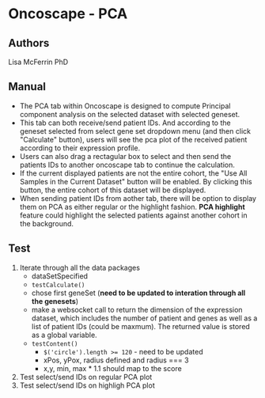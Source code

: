 # Oncoscape - PCA
## Authors
Lisa McFerrin PhD
## Manual
* The PCA tab within Oncoscape is designed to compute Principal component analysis on the selected dataset with selected geneset. 
* This tab can both receive/send patient IDs. And according to the geneset selected from select gene set dropdown menu (and then click "Calculate" button), users will see the pca plot of the received patient according to their expression profile. 
* Users can also drag a rectagular box to select and then send the patients IDs to another oncoscape tab to continue the calculation.
* If the current displayed patients are not the entire cohort, the "Use All Samples in the Current Dataset" button will be enabled. By clicking this button, the entire cohort of this dataset will be displayed.
* When sending patient IDs from aother tab, there will be option to display them on PCA as either regular or the highlight fashion. **PCA highlight** feature could highlight the selected patients against another cohort in the background.  

## Test
1. Iterate through all the data packages 
	* dataSetSpecified
	* ```testCalculate()```
	* chose first geneSet (**need to be updated to interation through all the genesets**)
	*  make a websocket call to return the dimension of the expression dataset, which includes the number of patient and genes as well as a list of patient IDs (could be maxmum). The returned value is stored as a global variable.
	* ```testContent()```
		* ```$('circle').length >= 120``` - need to be updated 
		* xPos, yPox, radius defined and radius === 3
		* x,y, min, max * 1.1 should map to the score
2. Test select/send IDs on regular PCA plot
3. Test select/send IDs on highligh PCA plot
